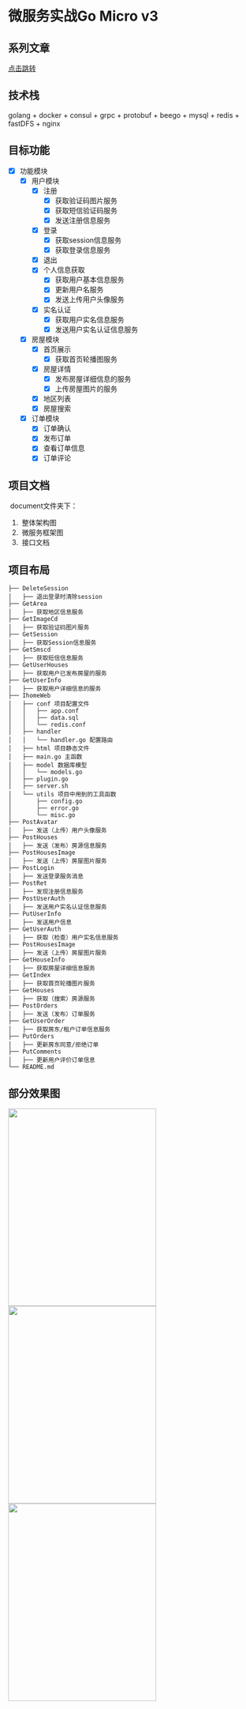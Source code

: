 # 微服务实战Go Micro v3

## 系列文章
[点击跳转](https://zhuanlan.zhihu.com/p/368545133)

## 技术栈
golang + docker + consul + grpc + protobuf + beego + mysql + redis + fastDFS + nginx

## 目标功能
- [x] 功能模块
    - [x] 用户模块
        - [x] 注册
            - [x] 获取验证码图片服务
            - [x] 获取短信验证码服务
            - [x] 发送注册信息服务
        - [x] 登录
            - [x] 获取session信息服务
            - [x] 获取登录信息服务
        - [x] 退出
        - [x] 个人信息获取
            - [x] 获取用户基本信息服务
            - [x] 更新用户名服务
            - [x] 发送上传用户头像服务
        - [x] 实名认证
            - [x] 获取用户实名信息服务
            - [x] 发送用户实名认证信息服务
    - [x] 房屋模块
        - [x] 首页展示
            - [x] 获取首页轮播图服务
        - [x] 房屋详情
            - [x] 发布房屋详细信息的服务
            - [x] 上传房屋图片的服务
        - [x] 地区列表
        - [x] 房屋搜索
    - [x] 订单模块
        - [x] 订单确认
        - [x] 发布订单
        - [x] 查看订单信息
        - [x] 订单评论

## 项目文档
​	document文件夹下：

1. ​	整体架构图
2. ​	微服务框架图
3. ​	接口文档

## 项目布局
```
├── DeleteSession
│   ├── 退出登录时清除session
├── GetArea
│   ├── 获取地区信息服务
├── GetImageCd
│   ├── 获取验证码图片服务
├── GetSession
│   ├── 获取Session信息服务
├── GetSmscd
│   ├── 获取短信信息服务
├── GetUserHouses
│   ├── 获取用户已发布房屋的服务
├── GetUserInfo
│   ├── 获取用户详细信息的服务
├── IhomeWeb
│   ├── conf 项目配置文件
│   │   ├── app.conf
│   │   ├── data.sql
│   │   └── redis.conf
│   ├── handler
│   │   └── handler.go 配置路由
│   ├── html 项目静态文件
│   ├── main.go 主函数
│   ├── model 数据库模型
│   │   └── models.go
│   ├── plugin.go
│   ├── server.sh
│   └── utils 项目中用到的工具函数
│       ├── config.go
│       ├── error.go
│       └── misc.go
├── PostAvatar
│   ├──	发送（上传）用户头像服务
├── PostHouses
│   ├── 发送（发布）房源信息服务
├── PostHousesImage
│   ├── 发送（上传）房屋图片服务
├── PostLogin
│   ├── 发送登录服务消息
├── PostRet
│   ├── 发现注册信息服务
├── PostUserAuth
│   ├── 发送用户实名认证信息服务
├── PutUserInfo
│   ├── 发送用户信息
├── GetUserAuth
│   ├── 获取（检查）用户实名信息服务
├── PostHousesImage
│   ├── 发送（上传）房屋图片服务
├── GetHouseInfo
│   ├── 获取房屋详细信息服务
├── GetIndex
│   ├── 获取首页轮播图片服务
├── GetHouses
│   ├── 获取（搜索）房源服务
├── PostOrders
│   ├── 发送（发布）订单服务
├── GetUserOrder
│   ├── 获取房东/租户订单信息服务
├── PutOrders
│   ├── 更新房东同意/拒绝订单
├── PutComments
│   ├── 更新用户评价订单信息
└── README.md
```

## 部分效果图
<img width="300" height="400" src="https://z3.ax1x.com/2021/06/08/2rVWX8.png"/>
<img width="300" height="400" src="https://z3.ax1x.com/2021/06/08/2rZFc6.png"/>
<img width="300" height="400" src="https://z3.ax1x.com/2021/06/08/2rZVBD.png"/>
